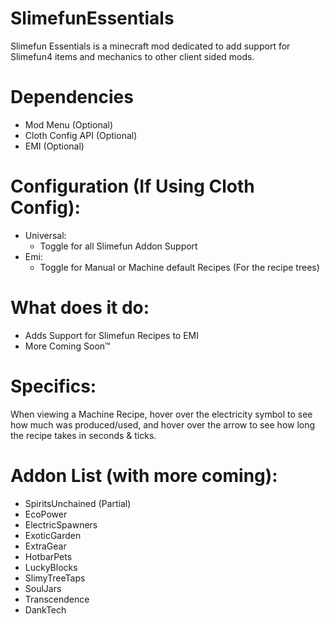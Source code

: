 # SlimefunEssentials
Slimefun Essentials is a minecraft mod dedicated to add support for Slimefun4 items and mechanics to other client sided mods.
# Dependencies
- Mod Menu (Optional)
- Cloth Config API (Optional)
- EMI (Optional)
# Configuration (If Using Cloth Config):
- Universal:
  - Toggle for all Slimefun Addon Support
- Emi:
  - Toggle for Manual or Machine default Recipes (For the recipe trees)

# What does it do:
- Adds Support for Slimefun Recipes to EMI
- More Coming Soon™
# Specifics:
When viewing a Machine Recipe, hover over the electricity symbol to see how much was produced/used, and hover over the arrow to see how long the recipe takes in seconds & ticks.

# Addon List (with more coming):

- SpiritsUnchained (Partial)
- EcoPower
- ElectricSpawners
- ExoticGarden
- ExtraGear
- HotbarPets
- LuckyBlocks
- SlimyTreeTaps
- SoulJars
- Transcendence
- DankTech
